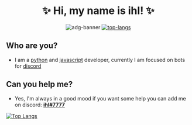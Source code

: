 <h1 align="center">✨ Hi, my name is ihl! ✨</h1>

<p align="center">
    <img src="https://cardivo.vercel.app/api?name=ihl&instagram=ihl.dev&github=ihl7&pattern=leaf&colorPattern=%23eaeaea&description=I%27m%20Python%20and%20CS%20Programmer&image=https://c4.wallpaperflare.com/wallpaper/783/53/235/miyamoto-musashi-manga-samurai-katana-wallpaper-preview.jpg" alt="adg-banner">
    <a href='https://discord.com/users/428114154981949441'><img src="https://discord.c99.nl/widget/theme-3/428114154981949441.png" alt="top-langs"></a>
</p>

## Who are you?
- I am a [python](https://www.python.org/) and [javascript](https://developer.mozilla.org/en-US/docs/Web/JavaScript) developer, currently I am focused on bots for [discord](https://discord.com/)

## Can you help me?
- Yes, I'm always in a good mood if you want some help you can add me on discord: [**ihl#7777**](https://discord.com/users/428114154981949441)

[![Top Langs](https://github-readme-stats.vercel.app/api/top-langs/?username=ihl7&layout=compact)](https://github.com/ihl7)
